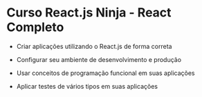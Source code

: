 # Curso React.js Ninja - React Completo

* Criar aplicações utilizando o React.js de forma correta

*  Configurar seu ambiente de desenvolvimento e produção

*  Usar conceitos de programação funcional em suas aplicações

*  Aplicar testes de vários tipos em suas aplicações
